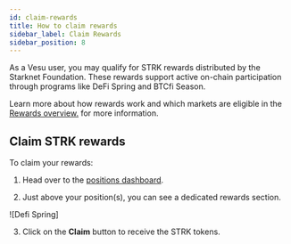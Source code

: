 ```yaml
---
id: claim-rewards
title: How to claim rewards
sidebar_label: Claim Rewards
sidebar_position: 8
---
```


As a Vesu user, you may qualify for STRK rewards distributed by the Starknet Foundation. These rewards support active on-chain participation through programs like DeFi Spring and BTCfi Season. 

Learn more about how rewards work and which markets are eligible in the [Rewards overview.](../explore/rewards.md) for more information. 


## Claim STRK rewards

To claim your rewards:

1. Head over to the [positions dashboard](https://vesu.xyz/positions).

2. Just above your position(s), you can see a dedicated rewards section.

![Defi Spring]

3. Click on the **Claim** button to receive the STRK tokens.
